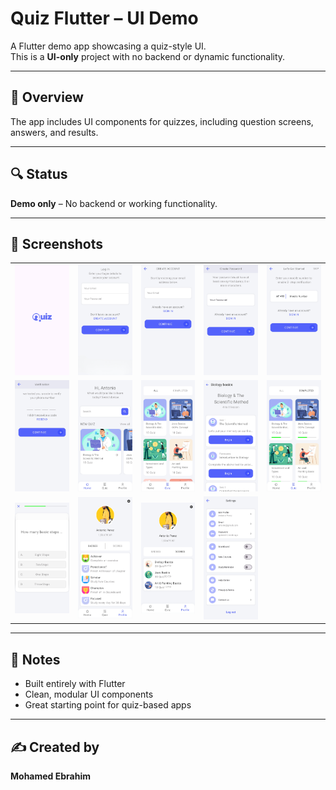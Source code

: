 # Quiz Flutter – UI Demo

A Flutter demo app showcasing a quiz-style UI.  
This is a **UI-only** project with no backend or dynamic functionality.

---

## 📱 Overview

The app includes UI components for quizzes, including question screens, answers, and results.

---

## 🔍 Status

**Demo only** – No backend or working functionality.

---

## 📸 Screenshots

<table>
  <tr>
    <td><img src="ScreenShots/1.jpg" width="220"/></td>
    <td><img src="ScreenShots/2.png" width="220"/></td>
    <td><img src="ScreenShots/3.jpg" width="220"/></td>
    <td><img src="ScreenShots/4.jpg" width="220"/></td>
    <td><img src="ScreenShots/5.jpg" width="220"/></td>
  </tr>
  <tr>
    <td><img src="ScreenShots/6.jpg" width="220"/></td>
    <td><img src="ScreenShots/7.jpg" width="220"/></td>
    <td><img src="ScreenShots/8.jpg" width="220"/></td>
    <td><img src="ScreenShots/9.jpg" width="220"/></td>
    <td><img src="ScreenShots/10.jpg" width="220"/></td>
  </tr>
  <tr>
    <td><img src="ScreenShots/11.jpg" width="220"/></td>
    <td><img src="ScreenShots/12.jpg" width="220"/></td>
    <td><img src="ScreenShots/13.jpg" width="220"/></td>
    <td><img src="ScreenShots/14.jpg" width="220"/></td>
    <td></td>
  </tr>
</table>

---

## 📝 Notes

- Built entirely with Flutter
- Clean, modular UI components
- Great starting point for quiz-based apps

---

## ✍️ Created by

**Mohamed Ebrahim**
